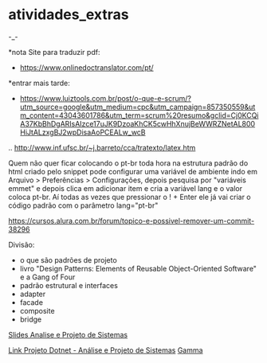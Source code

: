 # atividades_extras
-_-





*nota Site para traduzir pdf:
- https://www.onlinedoctranslator.com/pt/

*entrar mais tarde: 
- https://www.luiztools.com.br/post/o-que-e-scrum/?utm_source=google&utm_medium=cpc&utm_campaign=857350559&utm_content=43043601786&utm_term=scrum%20resumo&gclid=Cj0KCQiA37KbBhDgARIsAIzce17uJK9DzoaKhCK5cwHhXnujBeWWRZNetAL800HiJtALzxgBJ2wpDisaAoPCEALw_wcB


.. http://www.inf.ufsc.br/~j.barreto/cca/tratexto/latex.htm

Quem não quer ficar colocando o pt-br toda hora na estrutura padrão do html criado pelo snippet pode configurar uma variável de ambiente indo em Arquivo > Preferências > Configurações, depois pesquisa por "variáveis emmet" e depois clica em adicionar item e cria a variável lang e o valor coloca pt-br. Aí todas as vezes que pressionar o ! + Enter ele já vai criar o código padrão com o parâmetro lang="pt-br"

https://cursos.alura.com.br/forum/topico-e-possivel-remover-um-commit-38296



Divisão:
- o que são padrões de projeto
- livro "Design Patterns: Elements of Reusable Object-Oriented Software" e a Gang of Four
- padrão estrutural e interfaces
- adapter
- facade
- composite
- bridge


<a href="https://gamma.app/docs/Padroes-de-Projeto-Estruturais-fc07onhq92a73w8">Slides Analise e Projeto de Sistemas </a>


<a href="https://drive.google.com/drive/folders/1HT1MUJa129kCJQVzYHyPFykrZ15r-a0c?usp=sharing" >Link Projeto Dotnet - Análise e Projeto de Sistemas</a>
<a href="https://gamma.app/gqa3bn3a7am08gu/join?code=1zldymi6xo3jwnp&r=u8ti4c65el6o5l3"> Gamma</a>
